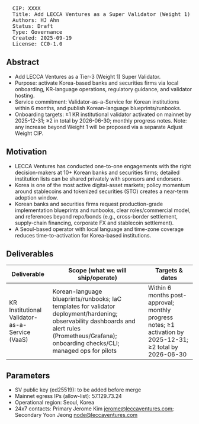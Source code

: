 <pre>
  CIP: XXXX
  Title: Add LECCA Ventures as a Super Validator (Weight 1)  
  Authors: HJ Ahn
  Status: Draft  
  Type: Governance  
  Created: 2025-09-19
  License: CC0-1.0
</pre>


## Abstract
- Add LECCA Ventures as a Tier-3 (Weight 1) Super Validator.
- Purpose: activate Korea-based banks and securities firms via local onboarding, KR-language operations, regulatory guidance, and validator hosting.
- Service commitment: Validator-as-a-Service for Korean institutions within 6 months, and publish Korean-language blueprints/runbooks.
- Onboarding targets: ≥1 KR institutional validator activated on mainnet by 2025-12-31; ≥2 in total by 2026-06-30; monthly progress notes.
Note: any increase beyond Weight 1 will be proposed via a separate Adjust Weight CIP.


## Motivation
- LECCA Ventures has conducted one-to-one engagements with the right decision-makers at 10+ Korean banks and securities firms; detailed institution lists can be shared privately with sponsors and endorsers.
- Korea is one of the most active digital-asset markets; policy momentum around stablecoins and tokenized securities (STO) creates a near-term adoption window.
- Korean banks and securities firms request production-grade implementation blueprints and runbooks, clear roles/commercial model, and references beyond repo/bonds (e.g., cross-border settlement, supply-chain financing, corporate FX and stablecoin settlement).
- A Seoul-based operator with local language and time-zone coverage reduces time-to-activation for Korea-based institutions.


## Deliverables
| Deliverable | Scope (what we will ship/operate) | Targets & dates |
|---|---|---|
| KR Institutional Validator-as-a-Service (VaaS) | Korean-language blueprints/runbooks; IaC templates for validator deployment/hardening; observability dashboards and alert rules (Prometheus/Grafana); onboarding checks/CLI; managed ops for pilots | Within 6 months post-approval; monthly progress notes; ≥1 activation by 2025-12-31; ≥2 total by 2026-06-30 |


## Parameters
- SV public key (ed25519): to be added before merge
- Mainnet egress IPs (allow-list): 57.129.73.24
- Operational region: Seoul, Korea
- 24x7 contacts: Primary Jerome Kim <jerome@leccaventures.com>; Secondary Yoon Jeong <node@leccaventures.com>
